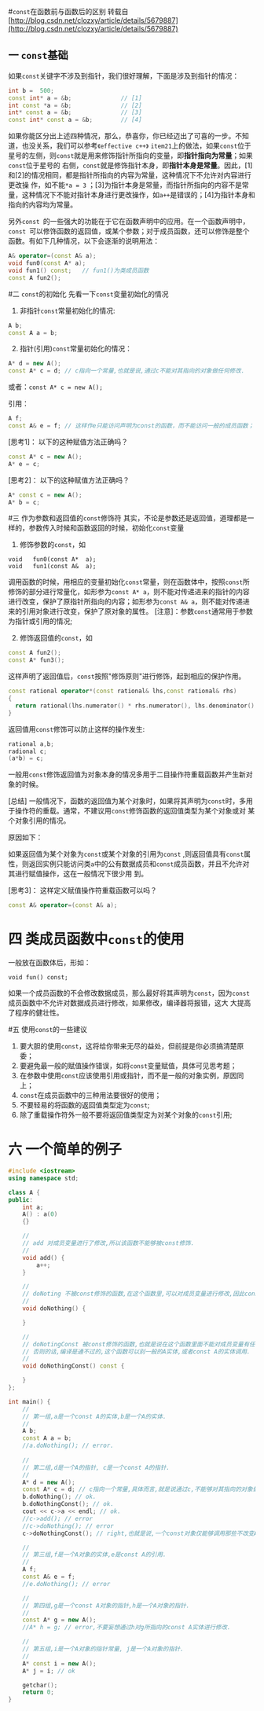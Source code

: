 #`const`在函数前与函数后的区别
转载自[http://blog.csdn.net/clozxy/article/details/5679887](http://blog.csdn.net/clozxy/article/details/5679887)
## 一   `const`基础 

如果`const`关键字不涉及到指针，我们很好理解，下面是涉及到指针的情况：
```c++
int b =  500;   
const int* a = &b;         		// [1]   
int const *a = &b;              // [2]   
int* const a = &b;              // [3]   
const int* const a = &b;	   	// [4]   
```
如果你能区分出上述四种情况，那么，恭喜你，你已经迈出了可喜的一步。不知道，也没关系，我们可以参考`《effective c++》` `item21`上的做法，如果`const`位于星号的左侧，则`const`就是用来修饰指针所指向的变量，即**指针指向为常量**；如果`const`位于星号的 右侧，`const`就是修饰指针本身，即**指针本身是常量**。因此，[1]和[2]的情况相同，都是指针所指向的内容为常量，这种情况下不允许对内容进行更改操 作，如不能`*a = 3`   ；[3]为指针本身是常量，而指针所指向的内容不是常量，这种情况下不能对指针本身进行更改操作，如`a++`是错误的；[4]为指针本身和指向的内容均为常量。 

另外`const `的一些强大的功能在于它在函数声明中的应用。在一个函数声明中，`const `可以修饰函数的返回值，或某个参数；对于成员函数，还可以修饰是整个函数。有如下几种情况，以下会逐渐的说明用法：
```c++
A& operator=(const A& a);   
void fun0(const A* a);   
void fun1() const;   // fun1()为类成员函数   
const A fun2();   
```
#二   `const`的初始化 
先看一下`const`变量初始化的情况
1)   非指针`const`常量初始化的情况:
```c++
A b;
const A a = b;   
```

2)   指针(引用)`const`常量初始化的情况：
```c++
A* d = new A(); 
const A* c = d; // c指向一个常量,也就是说,通过c不能对其指向的对象做任何修改.
```
或者：```const A* c = new A();```   

引用：

```c++
A f;
const A& e = f; // 这样作e只能访问声明为const的函数，而不能访问一般的成员函数； 
```
[思考1]：   以下的这种赋值方法正确吗？ 
```c++
const A* c = new A();   
A* e = c;   
```
[思考2]：   以下的这种赋值方法正确吗？
```c++
A* const c = new A();   
A* b = c;
```
#三   作为参数和返回值的`const`修饰符 
其实，不论是参数还是返回值，道理都是一样的，参数传入时候和函数返回的时候，初始化`const`变量   

1. 修饰参数的`const`，如 
```
void   fun0(const A*  a);
void   fun1(const A&  a);
```
调用函数的时候，用相应的变量初始化`const`常量，则在函数体中，按照`const`所修饰的部分进行常量化，如形参为`const A* a`，则不能对传递进来的指针的内容进行改变，保护了原指针所指向的内容；如形参为`const A& a`，则不能对传递进来的引用对象进行改变，保护了原对象的属性。 
[注意]：参数`const`通常用于参数为指针或引用的情况; 

2. 修饰返回值的`const`，如
```c++
const A fun2();
const A* fun3();
```
这样声明了返回值后，`const`按照"修饰原则"进行修饰，起到相应的保护作用。
```c++
const rational operator*(const rational& lhs,const rational& rhs)   
{   
  return rational(lhs.numerator() * rhs.numerator(), lhs.denominator() * rhs.denominator());   
}   
```
返回值用`const`修饰可以防止这样的操作发生:
```c++
rational a,b;   
radional c;   
(a*b) = c;
```
一般用`const`修饰返回值为对象本身的情况多用于二目操作符重载函数并产生新对象的时候。   

[总结]   一般情况下，函数的返回值为某个对象时，如果将其声明为`const`时，多用于操作符的重载。通常，不建议用`const`修饰函数的返回值类型为某个对象或对 某个对象引用的情况。  

原因如下：  

如果返回值为某个对象为`const`或某个对象的引用为`const` ,则返回值具有`const`属性，则返回实例只能访问类`a`中的公有数据成员和`const`成员函数，并且不允许对其进行赋值操作，这在一般情况下很少用 到。 

[思考3]：   这样定义赋值操作符重载函数可以吗？   
```c++
const A& operator=(const A& a);   
```

# 四 类成员函数中`const`的使用 
一般放在函数体后，形如：
```
void fun() const;
```
如果一个成员函数的不会修改数据成员，那么最好将其声明为`const`，因为`const`成员函数中不允许对数据成员进行修改，如果修改，编译器将报错，这大 大提高了程序的健壮性。

#五 使用`const`的一些建议
1. 要大胆的使用`const`，这将给你带来无尽的益处，但前提是你必须搞清楚原委；   
2. 要避免最一般的赋值操作错误，如将`const`变量赋值，具体可见思考题；   
3. 在参数中使用`const`应该使用引用或指针，而不是一般的对象实例，原因同上；   
4. `const`在成员函数中的三种用法要很好的使用；   
5. 不要轻易的将函数的返回值类型定为`const`;   
6. 除了重载操作符外一般不要将返回值类型定为对某个对象的`const`引用;  

# 六 一个简单的例子
```c++
#include <iostream>
using namespace std;

class A {
public:
	int a;
	A() : a(0)
	{}

	//
	// add 对成员变量进行了修改,所以该函数不能够被const修饰.
	//
	void add() {
		a++;
	}

	//
	// doNoting 不被const修饰的函数,在这个函数里,可以对成员变量进行修改,因此const A的实体不能调用这个函数.
	//
	void doNothing() {

	}

	//
	// doNotingConst 被const修饰的函数,也就是说在这个函数里面不能对成员变量有任何修改.
	// 否则的话,编译是通不过的,这个函数可以别一般的A实体,或者const A的实体调用.
	//
	void doNothingConst() const {

	}
};

int main() {
	//
	// 第一组,a是一个const A的实体,b是一个A的实体.
	//
	A b;
	const A a = b;
	//a.doNothing(); // error.
	
	//
	// 第二组,d是一个A的指针, c是一个const A的指针.
	//
	A* d = new A();
	const A* c = d; // c指向一个常量,具体而言,就是说通过c,不能够对其指向的对象做任何的修改.
	b.doNothing(); // ok.
	b.doNothingConst(); // ok.
	cout << c->a << endl; // ok.
	//c->add(); // error
	//c->doNothing(); // error
	c->doNothingConst(); // right,也就是说,一个const对象仅能够调用那些不改变A对象实体的函数,也就是带const版本的函数

	//
	// 第三组,f是一个A对象的实体,e是const A的引用.
	//
	A f;
	const A& e = f;
	//e.doNothing(); // error

	//
	// 第四组,g是一个const A对象的指针,h是一个A对象的指针.
	//
	const A* g = new A();
	//A* h = g; // error,不要妄想通过h对g所指向的const A实体进行修改.

	//
	// 第五组,i是一个A对象的指针常量, j是一个A对象的指针.
	//
	A* const i = new A();
	A* j = i; // ok

	getchar();
	return 0;
}
```